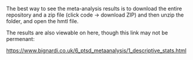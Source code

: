 The best way to see the meta-analysis results is to download the entire repository and a zip file (click code -> download ZIP) and then unzip the folder, and open the hmtl file. 

The results are also viewable on here, though this link may not be permenant: 

https://www.bignardi.co.uk/6_ptsd_metaanalysis/1_descriptive_stats.html
